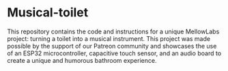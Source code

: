 # Musical-toilet
 This repository contains the code and instructions for a unique MellowLabs project: turning a toilet into a musical instrument. This project was made possible by the support of our Patreon community and showcases the use of an ESP32 microcontroller, capacitive touch sensor, and an audio board to create a unique and humorous bathroom experience.
